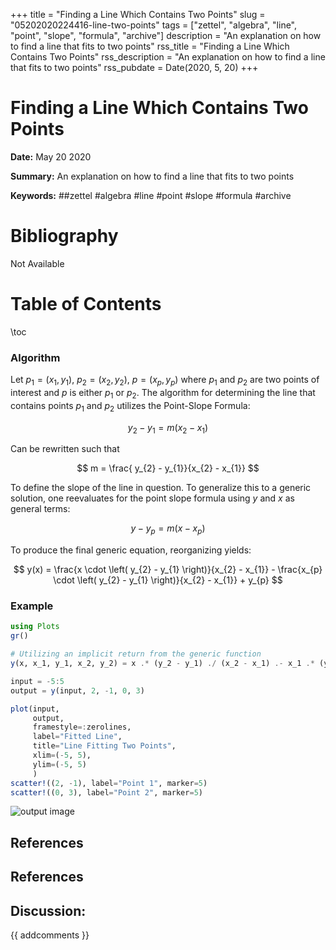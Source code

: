 +++
title = "Finding a Line Which Contains Two Points"
slug = "05202020224416-line-two-points"
tags = ["zettel", "algebra", "line", "point", "slope", "formula", "archive"]
description = "An explanation on how to find a line that fits to two points"
rss_title = "Finding a Line Which Contains Two Points"
rss_description = "An explanation on how to find a line that fits to two points"
rss_pubdate = Date(2020, 5, 20)
+++



Finding a Line Which Contains Two Points
=========

**Date:** May 20 2020

**Summary:** An explanation on how to find a line that fits to two points

**Keywords:** ##zettel #algebra #line #point #slope #formula #archive

Bibliography
==========

Not Available

Table of Contents
=========

\toc

### Algorithm

Let $p_{1} = (x_{1}, y_{1})$, $p_{2} = (x_{2}, y_{2})$, $p = (x_{p}, y_{p})$ where $p_{1}$ and $p_{2}$ are two points of interest and $p$ is either $p_{1}$ or $p_{2}$. The algorithm for determining the line that contains points $p_{1}$ and $p_{2}$ utilizes the Point-Slope Formula:

$$
y_{2} - y_{1} = m(x_{2} - x_{1})
$$

Can be rewritten such that

$$
m = \frac{ y_{2} - y_{1}}{x_{2} - x_{1}}
$$

To define the slope of the line in question. To generalize this to a generic solution, one reevaluates for the point slope formula using $y$ and $x$ as general terms:

$$
y - y_{p} = m(x - x_{p})
$$

To produce the final generic equation, reorganizing yields:

$$
y(x) = \frac{x \cdot \left( y_{2} - y_{1} \right)}{x_{2} - x_{1}} - \frac{x_{p} \cdot \left( y_{2} - y_{1} \right)}{x_{2} - x_{1}} + y_{p}
$$

### Example

```julia
using Plots
gr()

# Utilizing an implicit return from the generic function
y(x, x_1, y_1, x_2, y_2) = x .* (y_2 - y_1) ./ (x_2 - x_1) .- x_1 .* (y_2 - y_1) ./ (x_2 - x_1) .+ y_1

input = -5:5
output = y(input, 2, -1, 0, 3)

plot(input,
     output, 
     framestyle=:zerolines,
     label="Fitted Line",
     title="Line Fitting Two Points",
     xlim=(-5, 5),
     ylim=(-5, 5)
     )
scatter!((2, -1), label="Point 1", marker=5)
scatter!((0, 3), label="Point 2", marker=5)
```

![output image](/052520202121.png)

## References

## References
## Discussion: 

{{ addcomments }}
